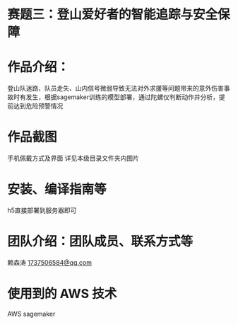 # 赛题三：登山爱好者的智能追踪与安全保障

# 作品介绍：
登山队迷路、队员走失、山内信号微弱导致无法对外求援等问题带来的意外伤害事故时有发生，根据sagemaker训练的模型部署，通过陀螺仪判断动作并分析，提前达到危险预警情况

# 作品截图
手机佩戴方式及界面
详见本级目录文件夹内图片

# 安装、编译指南等
h5直接部署到服务器即可

# 团队介绍：团队成员、联系方式等
赖森涛 1737506584@qq.com

# 使用到的 AWS 技术
 AWS sagemaker